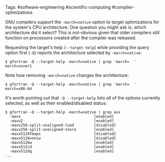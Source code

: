 Tags: #software-engineering #scientific-computing #compiler-optimizations 

GNU compilers support the `-march=native` option to target optimizations for the system's CPU architecture.  One question you might ask is, which architecture did it select?  This is not-obvious given that older compilers still function on processors created after the compiler was released.  

Requesting the target's help (`--target-help`) while providing the query option first (`-Q`) reports the architecture selected by `-march=native`:
```shell
$ gfortran -Q --target-help -march=native | grep 'march=  '
march=znver1
```

Note how removing `-march=native` changes the architecture:
```shell
$ gfortran -Q --target-help -march=native | grep 'march=  '
march=x86-64
```

It's worth pointing out that `-Q --target-help` lists *all* of the options currently selected, as well as their enabled/disabled status:
```shell
$ gfortran -Q --target-help -march=native | grep avx
  -mavx                                 [enabled]
  -mavx2                                [enabled]
  -mavx256-split-unaligned-load         [disabled]
  -mavx256-split-unaligned-store        [enabled]
  -mavx5124fmaps                        [disabled]
  -mavx5124vnniw                        [disabled]
  -mavx512bw                            [enabled]
  -mavx512cd                            [enabled]
  -mavx512dq                            [enabled]
...
```